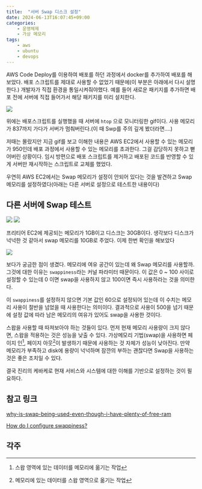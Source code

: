 ```yaml
---
title:  "서버 Swap 디스크 설정"
date: 2024-06-13T16:07:45+09:00
categories: 
    - 운영체제
    - 가상 메모리
tags:
    - aws
    - ubuntu
    - devops
---
```


AWS Code Deploy를 이용하여 배포를 하던 과정에서 docker를 추가하여 배포를 해보았다. 배포 스크립트를 제대로 사용할 수 없었기 때문에(이 부분은 아래에서 다시 설명한다.) 개발자가 직접 환경을 통일시켜줘야했다. 예를 들어 새로운 패키지를 추가하면 배포 전에 서버에 직접 들어가서 해당 패키지를 미리 설치한다.

![](https://i.imgur.com/tlXvMKJ.gif)

위에는 배포스크립트를 실행했을 때 서버에 `htop` 으로 모니터링한 gif이다.  사용 메모리가 837까지 가다가 서버가 멈춰버린다.(이 때 Swp를 주의 깊게 봤더라면....)

저때는 몰랐지만 지금 gif를 보고 이해한 내용은 AWS EC2에서 사용할 수 있는 메모리가 950인데 배포 과정에서 사용할 수 있는 메모리를 초과한다. 그걸 감당하지 못하고 뻗어버린 상황이다. 임시 방편으로 배포 스크립트를 제거하고 배포된 코드를 반영할 수 있게 서버만 재시작하는 스크립트로 교체를 했었다.

우연히 AWS EC2에서는 Swap 메모리가 설정이 안되어 있다는 것을 발견하고 Swap 메모리를 설정하였다(아래는 다른 서버로 설정으로 테스트한 내용이다)

## 다른 서버에 Swap 테스트

![](https://i.imgur.com/jinYbLJ.png)
![](https://i.imgur.com/oqXtJTg.png)

프리티어 EC2에 제공되는 메모리가 1GB이고 디스크는 30GB이다. 생각보다 디스크가 넉넉한 것 같아서 swap 메모리를 10GB로 주었다. 이제 한번 확인을 해보았다

![](https://i.imgur.com/aA0DxOH.gif)

보다가 궁금한 점이 생겼다. 메모리에 여유 공간이 있는데 왜 Swap 메모리를 사용할까. 그것에 대한 이유는 `swappiness`라는 커널 파라미터 때문이다. 이 값은 0 ~ 100 사이로 설정할 수 있는데 0 이면 swap을 사용하지 않고 100이면 즉시 사용하라는 것을 의미한다.

이 `swappiness`를 설정하지 않으면 기본 값인 60으로 설정되어 있는데 이 수치는 메모리 사용이 절반을 넘었을 때 사용한다는 의미이다. 결과적으로 사용이 500을 넘기 때문에 설정 값에 따라 남은 메모리의 여유가 있어도 swap을 사용한 것이다.

스왑을 사용할 때 따져보아야 하는 것들이 있다. 먼저 현재 메모리 사용량이 크지 않다면, 스왑을 적용하는 것은 성능을 낮출 수 있다. 가상메모리 기법(swap)을 사용하면 페이지 인[^1], 페이지 아웃[^2]이 발생하기 때문에 사용하는 것 자체가 성능이 낮아진다. 만약 메모리가 부족하고 disk에 용량이 넉넉하며 잠깐의 부하는 괜찮다면 Swap을 사용하는 것은 좋은 조치일 수 있다.

결국 진리의 케바케로 현재 서비스와 시스템에 대한 이해를 기반으로 설정하는 것이 필요하다.

## 참고 링크
[why-is-swap-being-used-even-though-i-have-plenty-of-free-ram](https://askubuntu.com/questions/157793/why-is-swap-being-used-even-though-i-have-plenty-of-free-ram)

[How do I configure swappiness?](https://askubuntu.com/questions/103915/how-do-i-configure-swappiness/103916#103916)

## 각주
[^1]: 스왑 영역에 있는 데이터를 메모리에 옮기는 작업

[^2]: 메모리에 있는 데이터를 스왑 영역으로 옮기는 작업
